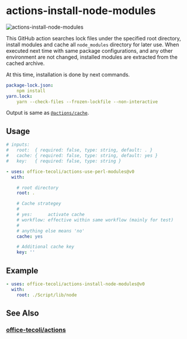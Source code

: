 # actions-install-node-modules

![actions-install-node-modules](https://github.com/office-tecoli/actions-install-node-modules/actions/workflows/test.yml/badge.svg)

This GitHub action searches lock files under the specified root
directory, install modules and cache all `node_modules` directory for
later use.  When executed next time with same package configurations,
and any other environment are not changed, installed modules are
extracted from the cached archive.

At this time, installation is done by next commands.

```yaml
package-lock.json:
    npm install
yarn.lock:
    yarn --check-files --frozen-lockfile --non-interactive
```

Output is same as [`@actions/cache`](https://github.com/actions/cache).

## Usage

```yaml
# inputs:
#   root:  { required: false, type: string, default: . }
#   cache: { required: false, type: string, default: yes }
#   key:   { required: false, type: string }

- uses: office-tecoli/actions-use-perl-modules@v0
  with:

    # root directory
    root: .

    # Cache strategey
    #
    # yes:      activate cache
    # workflow: effective within same workflow (mainly for test)
    #
    # anything else means 'no'
    cache: yes

    # Additional cache key
    key: ''
```

## Example

```yaml
- uses: office-tecoli/actions-install-node-modules@v0
  with:
    root: ./Script/lib/node
```

## See Also

### [office-tecoli/actions](https://github.com/office-tecoli/actions)
